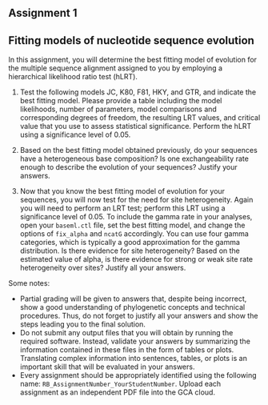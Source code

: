 ## Assignment 1
## Fitting models of nucleotide sequence evolution


In this assignment, you will determine the best fitting model of evolution for the multiple sequence alignment assigned to you by employing a hierarchical likelihood ratio test (hLRT).

1. Test the following models JC, K80, F81, HKY, and GTR, and indicate the best fitting model. Please provide a table including the model likelihoods, number of parameters, model comparisons and corresponding degrees of freedom, the resulting LRT values, and critical value that you use to assess statistical significance. Perform the hLRT using a significance level of 0.05.

2. Based on the best fitting model obtained previously, do your sequences have a heterogeneous base composition? Is one exchangeability rate enough to describe the evolution of your sequences? Justify your answers.

3. Now that you know the best fitting model of evolution for your sequences, you will now test for the need for site heterogeneity. Again you will need to perform an LRT test; perform this LRT using a significance level of 0.05. To include the gamma rate in your analyses, open your `baseml.ctl` file, set the best fitting model, and change the options of `fix_alpha` and `ncatG` accordingly. You can use four gamma categories, which is typically a good approximation for the gamma distribution. Is there evidence for site heterogeneity? Based on the estimated value of alpha, is there evidence for strong or weak site rate heterogeneity over sites? Justify all your answers. 

Some notes:
* Partial grading will be given to answers that, despite being incorrect, show a good understanding of phylogenetic concepts and technical procedures. Thus, do not forget to justify all your answers and show the steps leading you to the final solution.
* Do not submit any output files that you will obtain by running the required software. Instead, validate your answers by summarizing the information contained in these files in the form of tables or plots. Translating complex information into sentences, tables, or plots is an important skill that will be evaluated in your answers.
* Every assignment should be appropriately identified using the following name: `RB_AssignmentNumber_YourStudentNumber`. Upload each assignment as an independent PDF file into the GCA cloud.